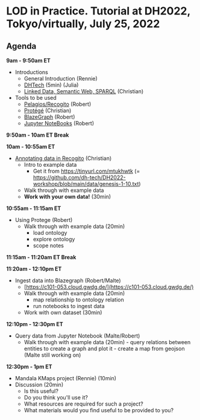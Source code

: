 # LOD in Practice. Tutorial at DH2022, Tokyo/virtually, July 25, 2022

## Agenda

**9am - 9:50am ET**
- Introductions
	- General Introduction (Rennie)
	- [DHTech](dhtech.pdf) (5min) (Julia)
	- [Linked Data, Semantic Web, SPARQL](lod.pdf) (Christian)
- Tools to be used
    - [Pelagios/Recogito](intro-recogito.pdf) (Robert)
    - [Protégé](intro-protege.pdf) (Christian)
    - [BlazeGraph](intro-blazegraph.pdf) (Robert)
    - [Jupyter NoteBooks](intro-jupyter.pdf) (Robert)

**9:50am - 10am ET Break**

**10am - 10:55am ET**
- [Annotating data in Recogito](recogito.pdf) (Christian)
	 - Intro to example data
	 	- Get it from https://tinyurl.com/mtukhwtk (= https://github.com/dh-tech/DH2022-workshop/blob/main/data/genesis-1-10.txt)
     - Walk through with example data
     - <b>Work with your own data!</b> (30min)

**10:55am - 11:15am ET**
-  Using Protege (Robert)
    - Walk through with example data (20min)
         - load ontology
         - explore ontology
         - scope notes

**11:15am - 11:20am ET Break**

**11:20am - 12:10pm ET**
-  Ingest data into Blazegraph (Robert/Malte)
    - [https://c101-053.cloud.gwdg.de/](https://c101-053.cloud.gwdg.de/)
    - Walk through with example data (20min)
         - map relationship to ontology relation
         - run notebooks to ingest data
    - Work with own dataset (30min)

**12:10pm - 12:30pm ET**
- Query data from Jupyter Notebook (Malte/Robert)
    - Walk through with example data (20min)
          - query relations between entities to create a graph and plot it
          - create a map from geojson (Malte still working on)

**12:30pm - 1pm ET**
- Mandala KMaps project (Rennie) (10min) 
- Discussion (20min)
    - Is this useful?
    - Do you think you'll use it?
    - What resources are required for such a project?
    - What materials would you find useful to be provided to you?
